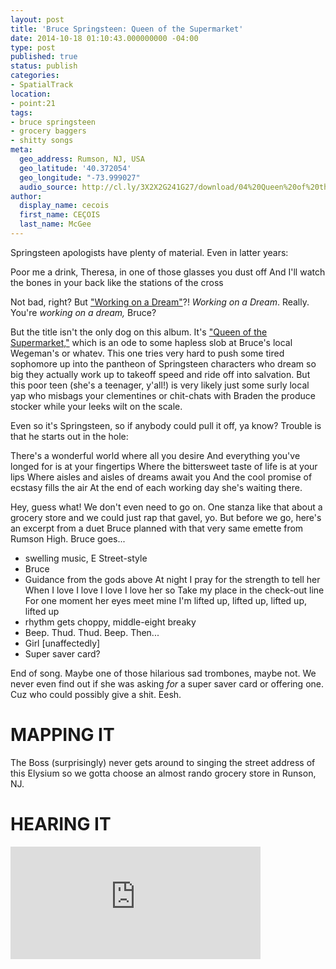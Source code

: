 ```yaml
---
layout: post
title: 'Bruce Springsteen: Queen of the Supermarket'
date: 2014-10-18 01:10:43.000000000 -04:00
type: post
published: true
status: publish
categories:
- SpatialTrack
location:
- point:21
tags:
- bruce springsteen
- grocery baggers
- shitty songs
meta:
  geo_address: Rumson, NJ, USA
  geo_latitude: '40.372054'
  geo_longitude: "-73.999027"
  audio_source: http://cl.ly/3X2X2G241G27/download/04%20Queen%20of%20the%20Supermarket.mp3
author:
  display_name: cecois
  first_name: CEÇOIS
  last_name: McGee
---
```


Springsteen apologists have plenty of material. Even in latter years:

<div class="lyrics">
Poor me a drink, Theresa, in one of those glasses you dust off
And I'll watch the bones in your back like the stations of the cross
</div>

Not bad, right? But ["Working on a Dream"](https://open.spotify.com/album/5xJSVog0izeuIURO34C7Qa)?! *Working on a Dream*. Really. You're *working on a dream,* Bruce?

But the title isn't the only dog on this album. It's ["Queen of the Supermarket,"](https://open.spotify.com/track/3YYwcT63iArNkWtI8T9xDj) which is an ode to some hapless slob at Bruce's local Wegeman's or whatev. This one tries very hard to push some tired sophomore up into the pantheon of Springsteen characters who dream so big they actually work up to takeoff speed and ride off into salvation. But this poor teen (she's a teenager, y'all!) is very likely just some surly local yap who misbags your clementines or chit-chats with Braden the produce stocker while your leeks wilt on the scale.

Even so it's Springsteen, so if anybody could pull it off, ya know? Trouble is that he starts out in the hole:


<div class="lyrics">
There's a wonderful world where all you desire
And everything you've longed for is at your fingertips
Where the bittersweet taste of life is at your lips
Where aisles and aisles of dreams await you
And the cool promise of ecstasy fills the air
At the end of each working day she's waiting there.
</div>


Hey, guess what! We don't even need to go on. One stanza like that about a grocery store and we could just rap that gavel, yo. But before we go, here's an excerpt from a duet Bruce planned with that very same emette from Rumson High. Bruce goes...
<ul class="screenbox">
  <li class="action">swelling music, E Street-style</li>
  <li class="character">Bruce</li>
  <li class="dialogue">
<div class="lyrics">
Guidance from the gods above
At night I pray for the strength to tell her
When I love I love I love I love her so
Take my place in the check-out line
For one moment her eyes meet mine
I'm lifted up, lifted up, lifted up, lifted up
</div></li>
  <li class="action">rhythm gets choppy, middle-eight breaky</li>
  <li class="action">Beep. Thud. Thud. Beep. Then...</li>
  <li class="character">Girl [unaffectedly]</li>
  <li class="dialogue">
<div class="lyrics">Super saver card?</div>
</li>
</ul>

End of song. Maybe one of those hilarious sad trombones, maybe not. We never even find out if she was asking *for* a super saver card or offering one. Cuz who could possibly give a shit. Eesh.

# MAPPING IT
The Boss (surprisingly) never gets around to singing the street address of this Elysium so we gotta <span data-target="milleria" data-id="g.21" class="trigger"> choose an almost rando grocery store in Runson, NJ</span>.

# HEARING IT
<iframe src="https://embed.spotify.com/?uri=spotify%3Atrack%3A3YYwcT63iArNkWtI8T9xDj" width="400" height="180" frameborder="0" allowtransparency="true"></iframe>

